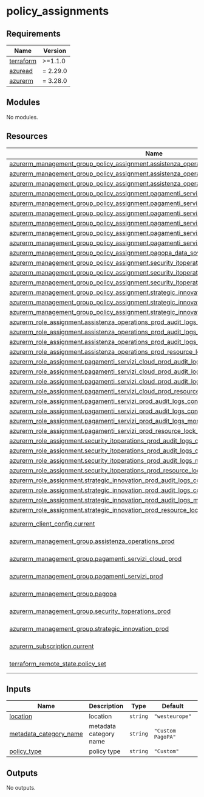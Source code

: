 # policy_assignments

<!-- BEGINNING OF PRE-COMMIT-TERRAFORM DOCS HOOK -->
## Requirements

| Name | Version |
|------|---------|
| <a name="requirement_terraform"></a> [terraform](#requirement\_terraform) | >=1.1.0 |
| <a name="requirement_azuread"></a> [azuread](#requirement\_azuread) | = 2.29.0 |
| <a name="requirement_azurerm"></a> [azurerm](#requirement\_azurerm) | = 3.28.0 |

## Modules

No modules.

## Resources

| Name | Type |
|------|------|
| [azurerm_management_group_policy_assignment.assistenza_operations_prod_audit_logs](https://registry.terraform.io/providers/hashicorp/azurerm/3.28.0/docs/resources/management_group_policy_assignment) | resource |
| [azurerm_management_group_policy_assignment.assistenza_operations_prod_iso_27001_2013](https://registry.terraform.io/providers/hashicorp/azurerm/3.28.0/docs/resources/management_group_policy_assignment) | resource |
| [azurerm_management_group_policy_assignment.assistenza_operations_prod_resource_lock](https://registry.terraform.io/providers/hashicorp/azurerm/3.28.0/docs/resources/management_group_policy_assignment) | resource |
| [azurerm_management_group_policy_assignment.pagamenti_servizi_cloud_prod_audit_logs](https://registry.terraform.io/providers/hashicorp/azurerm/3.28.0/docs/resources/management_group_policy_assignment) | resource |
| [azurerm_management_group_policy_assignment.pagamenti_servizi_cloud_prod_iso_27001_2013](https://registry.terraform.io/providers/hashicorp/azurerm/3.28.0/docs/resources/management_group_policy_assignment) | resource |
| [azurerm_management_group_policy_assignment.pagamenti_servizi_cloud_prod_resource_lock](https://registry.terraform.io/providers/hashicorp/azurerm/3.28.0/docs/resources/management_group_policy_assignment) | resource |
| [azurerm_management_group_policy_assignment.pagamenti_servizi_prod_audit_logs](https://registry.terraform.io/providers/hashicorp/azurerm/3.28.0/docs/resources/management_group_policy_assignment) | resource |
| [azurerm_management_group_policy_assignment.pagamenti_servizi_prod_iso_27001_2013](https://registry.terraform.io/providers/hashicorp/azurerm/3.28.0/docs/resources/management_group_policy_assignment) | resource |
| [azurerm_management_group_policy_assignment.pagamenti_servizi_prod_resource_lock](https://registry.terraform.io/providers/hashicorp/azurerm/3.28.0/docs/resources/management_group_policy_assignment) | resource |
| [azurerm_management_group_policy_assignment.pagopa_data_sovereignty_eu](https://registry.terraform.io/providers/hashicorp/azurerm/3.28.0/docs/resources/management_group_policy_assignment) | resource |
| [azurerm_management_group_policy_assignment.security_itoperations_prod_audit_logs](https://registry.terraform.io/providers/hashicorp/azurerm/3.28.0/docs/resources/management_group_policy_assignment) | resource |
| [azurerm_management_group_policy_assignment.security_itoperations_prod_iso_27001_2013](https://registry.terraform.io/providers/hashicorp/azurerm/3.28.0/docs/resources/management_group_policy_assignment) | resource |
| [azurerm_management_group_policy_assignment.security_itoperations_prod_resource_lock](https://registry.terraform.io/providers/hashicorp/azurerm/3.28.0/docs/resources/management_group_policy_assignment) | resource |
| [azurerm_management_group_policy_assignment.strategic_innovation_prod_audit_logs](https://registry.terraform.io/providers/hashicorp/azurerm/3.28.0/docs/resources/management_group_policy_assignment) | resource |
| [azurerm_management_group_policy_assignment.strategic_innovation_prod_iso_27001_2013](https://registry.terraform.io/providers/hashicorp/azurerm/3.28.0/docs/resources/management_group_policy_assignment) | resource |
| [azurerm_management_group_policy_assignment.strategic_innovation_prod_resource_lock](https://registry.terraform.io/providers/hashicorp/azurerm/3.28.0/docs/resources/management_group_policy_assignment) | resource |
| [azurerm_role_assignment.assistenza_operations_prod_audit_logs_contributor_log_analytics](https://registry.terraform.io/providers/hashicorp/azurerm/3.28.0/docs/resources/role_assignment) | resource |
| [azurerm_role_assignment.assistenza_operations_prod_audit_logs_contributor_storage_westeurope](https://registry.terraform.io/providers/hashicorp/azurerm/3.28.0/docs/resources/role_assignment) | resource |
| [azurerm_role_assignment.assistenza_operations_prod_audit_logs_monitoring_contributor](https://registry.terraform.io/providers/hashicorp/azurerm/3.28.0/docs/resources/role_assignment) | resource |
| [azurerm_role_assignment.assistenza_operations_prod_resource_lock_contributor](https://registry.terraform.io/providers/hashicorp/azurerm/3.28.0/docs/resources/role_assignment) | resource |
| [azurerm_role_assignment.pagamenti_servizi_cloud_prod_audit_logs_contributor_log_analytics](https://registry.terraform.io/providers/hashicorp/azurerm/3.28.0/docs/resources/role_assignment) | resource |
| [azurerm_role_assignment.pagamenti_servizi_cloud_prod_audit_logs_contributor_storage_westeurope](https://registry.terraform.io/providers/hashicorp/azurerm/3.28.0/docs/resources/role_assignment) | resource |
| [azurerm_role_assignment.pagamenti_servizi_cloud_prod_audit_logs_monitoring_contributor](https://registry.terraform.io/providers/hashicorp/azurerm/3.28.0/docs/resources/role_assignment) | resource |
| [azurerm_role_assignment.pagamenti_servizi_cloud_prod_resource_lock_contributor](https://registry.terraform.io/providers/hashicorp/azurerm/3.28.0/docs/resources/role_assignment) | resource |
| [azurerm_role_assignment.pagamenti_servizi_prod_audit_logs_contributor_log_analytics](https://registry.terraform.io/providers/hashicorp/azurerm/3.28.0/docs/resources/role_assignment) | resource |
| [azurerm_role_assignment.pagamenti_servizi_prod_audit_logs_contributor_storage_westeurope](https://registry.terraform.io/providers/hashicorp/azurerm/3.28.0/docs/resources/role_assignment) | resource |
| [azurerm_role_assignment.pagamenti_servizi_prod_audit_logs_monitoring_contributor](https://registry.terraform.io/providers/hashicorp/azurerm/3.28.0/docs/resources/role_assignment) | resource |
| [azurerm_role_assignment.pagamenti_servizi_prod_resource_lock_contributor](https://registry.terraform.io/providers/hashicorp/azurerm/3.28.0/docs/resources/role_assignment) | resource |
| [azurerm_role_assignment.security_itoperations_prod_audit_logs_contributor_log_analytics](https://registry.terraform.io/providers/hashicorp/azurerm/3.28.0/docs/resources/role_assignment) | resource |
| [azurerm_role_assignment.security_itoperations_prod_audit_logs_contributor_storage_westeurope](https://registry.terraform.io/providers/hashicorp/azurerm/3.28.0/docs/resources/role_assignment) | resource |
| [azurerm_role_assignment.security_itoperations_prod_audit_logs_monitoring_contributor](https://registry.terraform.io/providers/hashicorp/azurerm/3.28.0/docs/resources/role_assignment) | resource |
| [azurerm_role_assignment.security_itoperations_prod_resource_lock_contributor](https://registry.terraform.io/providers/hashicorp/azurerm/3.28.0/docs/resources/role_assignment) | resource |
| [azurerm_role_assignment.strategic_innovation_prod_audit_logs_contributor_log_analytics](https://registry.terraform.io/providers/hashicorp/azurerm/3.28.0/docs/resources/role_assignment) | resource |
| [azurerm_role_assignment.strategic_innovation_prod_audit_logs_contributor_storage_westeurope](https://registry.terraform.io/providers/hashicorp/azurerm/3.28.0/docs/resources/role_assignment) | resource |
| [azurerm_role_assignment.strategic_innovation_prod_audit_logs_monitoring_contributor](https://registry.terraform.io/providers/hashicorp/azurerm/3.28.0/docs/resources/role_assignment) | resource |
| [azurerm_role_assignment.strategic_innovation_prod_resource_lock_contributor](https://registry.terraform.io/providers/hashicorp/azurerm/3.28.0/docs/resources/role_assignment) | resource |
| [azurerm_client_config.current](https://registry.terraform.io/providers/hashicorp/azurerm/3.28.0/docs/data-sources/client_config) | data source |
| [azurerm_management_group.assistenza_operations_prod](https://registry.terraform.io/providers/hashicorp/azurerm/3.28.0/docs/data-sources/management_group) | data source |
| [azurerm_management_group.pagamenti_servizi_cloud_prod](https://registry.terraform.io/providers/hashicorp/azurerm/3.28.0/docs/data-sources/management_group) | data source |
| [azurerm_management_group.pagamenti_servizi_prod](https://registry.terraform.io/providers/hashicorp/azurerm/3.28.0/docs/data-sources/management_group) | data source |
| [azurerm_management_group.pagopa](https://registry.terraform.io/providers/hashicorp/azurerm/3.28.0/docs/data-sources/management_group) | data source |
| [azurerm_management_group.security_itoperations_prod](https://registry.terraform.io/providers/hashicorp/azurerm/3.28.0/docs/data-sources/management_group) | data source |
| [azurerm_management_group.strategic_innovation_prod](https://registry.terraform.io/providers/hashicorp/azurerm/3.28.0/docs/data-sources/management_group) | data source |
| [azurerm_subscription.current](https://registry.terraform.io/providers/hashicorp/azurerm/3.28.0/docs/data-sources/subscription) | data source |
| [terraform_remote_state.policy_set](https://registry.terraform.io/providers/hashicorp/terraform/latest/docs/data-sources/remote_state) | data source |

## Inputs

| Name | Description | Type | Default | Required |
|------|-------------|------|---------|:--------:|
| <a name="input_location"></a> [location](#input\_location) | location | `string` | `"westeurope"` | no |
| <a name="input_metadata_category_name"></a> [metadata\_category\_name](#input\_metadata\_category\_name) | metadata category name | `string` | `"Custom PagoPA"` | no |
| <a name="input_policy_type"></a> [policy\_type](#input\_policy\_type) | policy type | `string` | `"Custom"` | no |

## Outputs

No outputs.
<!-- END OF PRE-COMMIT-TERRAFORM DOCS HOOK -->
